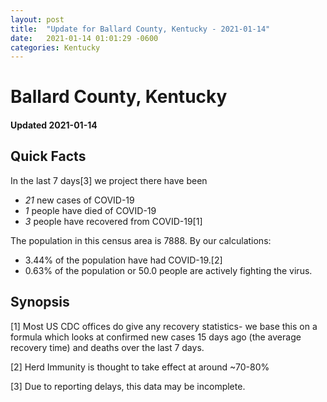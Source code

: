```yaml
---
layout: post
title:  "Update for Ballard County, Kentucky - 2021-01-14"
date:   2021-01-14 01:01:29 -0600
categories: Kentucky
---
```


# Ballard County, Kentucky
#### Updated 2021-01-14

## Quick Facts

In the last 7 days[3] we project there have been
- *21* new cases of COVID-19
- *1* people have died of COVID-19
- *3* people have recovered from COVID-19[1]

The population in this census area is 7888. By our calculations:
- 3.44% of the population have had COVID-19.[2]
- 0.63% of the population or 50.0 people are actively fighting the virus.

## Synopsis




[1] Most US CDC offices do give any recovery statistics- we base this on a formula which looks at confirmed new cases
15 days ago (the average recovery time) and deaths over the last 7 days.

[2] Herd Immunity is thought to take effect at around ~70-80%

[3] Due to reporting delays, this data may be incomplete.
 
    